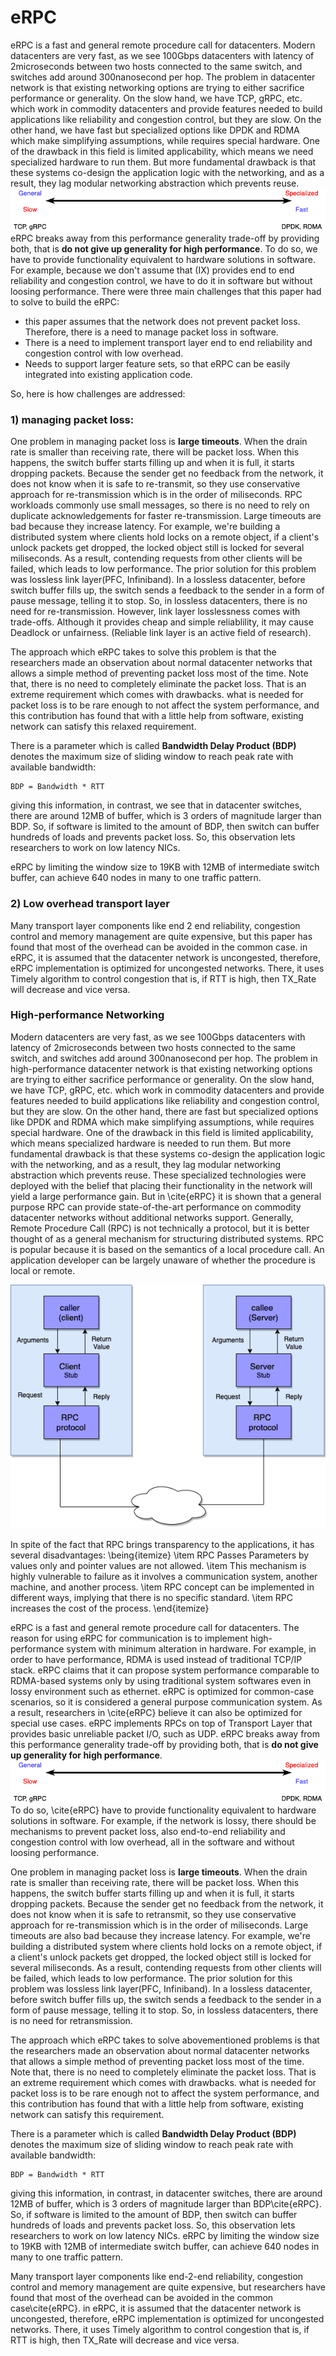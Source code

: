 # eRPC

eRPC is a fast and general remote procedure call for datacenters. Modern datacenters are very fast, as we see 100Gbps datacenters with latency of 2microseconds between two hosts connected to the same switch, and switches add around 300nanosecond per hop. The problem in datacenter network is that existing networking options are trying to either sacrifice performance or generality. On the slow hand, we have TCP, gRPC, etc. which work in commodity datacenters and provide features needed to build applications like reliability and congestion control, but they are slow. On the other hand, we have fast but specialized options like DPDK and RDMA which make simplifying assumptions, while requires special hardware. One of the drawback in this field is limited applicability, which means we need specialized hardware to run them. But more fundamental drawback is that these systems co-design the application logic with the networking, and as a result, they lag modular networking abstraction which prevents reuse.
![picture](data/general.png)
eRPC breaks away from this performance generality trade-off by providing both, that is **do not give up generality for high  performance**. To do so, we have to provide functionality equivalent to hardware solutions in software. For example, because we don't assume that (IX) provides end to end reliability and congestion control, we have to do it in software but without loosing performance. There were three main challenges that this paper had to solve to build the eRPC:
* this paper assumes that the network does not prevent packet loss. Therefore, there is a need to manage packet loss in software.
* There is a need to implement transport layer end to end reliability and congestion control with low overhead.
*  Needs to support larger feature sets, so that eRPC can be easily integrated into existing application code.

So, here is how challenges are addressed:
### 1) managing packet loss:
One problem in managing packet loss is **large timeouts**. When the drain rate is smaller than receiving rate, there will be packet loss. When this happens, the switch buffer starts filling up and when it is full, it starts dropping packets. Because the sender get no feedback from the network, it does not know when it is safe to re-transmit, so they use conservative approach for re-transmission which is in the order of miliseconds. RPC workloads commonly use small messages, so there is no need to rely on duplicate acknowledgements for faster re-transmission. Large timeouts are bad because they increase latency. For example, we're building a distributed system where clients hold locks on a remote object, if a client's unlock packets get dropped, the locked object still is locked for several miliseconds. As a result, contending requests from other clients will be failed, which leads to low performance. The prior solution for this problem was lossless link layer(PFC, Infiniband). In a lossless datacenter, before switch buffer fills up, the switch sends a feedback to the sender in a form of pause message, telling it to stop. So, in lossless datacenters, there is no need for re-transmission. However, link layer losslessness comes with trade-offs. Although it provides cheap and simple reliablility, it may cause Deadlock or unfairness. (Reliable link layer is an active field of research).

The approach which eRPC takes to solve this problem is that the researchers made an observation about normal datacenter networks that allows a simple method of preventing packet loss most of the time. Note that, there is no need to completely eliminate the packet loss. That is an extreme requirement which comes with drawbacks. what is needed for packet loss is to be rare enough to not affect the system performance, and this contribution has found that with a little help from software, existing network can satisfy this relaxed requirement.

There is a parameter which is called **Bandwidth Delay Product (BDP)** denotes the maximum size of sliding window to reach peak rate with available bandwidth:
```
BDP = Bandwidth * RTT
```
giving this information, in contrast, we see that in datacenter switches, there are around 12MB of buffer, which is 3 orders of magnitude larger than BDP. So, if software is limited to the amount of BDP, then switch can buffer hundreds of loads and prevents packet loss. So, this observation lets researchers to work on low latency NICs.

eRPC by limiting the window size to 19KB with 12MB of intermediate switch buffer, can achieve 640 nodes in many to one traffic pattern.

### 2) Low overhead transport layer
Many transport layer components like end 2 end reliability, congestion control and memory management are quite expensive, but this paper has found that most of the overhead can be avoided in the common case. in eRPC, it is assumed that the datacenter network is uncongested, therefore, eRPC implementation is optimized for uncongested networks. There, it uses Timely algorithm to control congestion that is, if RTT is high, then TX_Rate will decrease and vice versa.


### High-performance Networking
Modern datacenters are very fast, as we see 100Gbps datacenters with latency of 2microseconds between two hosts connected to the same switch, and switches add around 300nanosecond per hop. The problem in high-performance datacenter network is that existing networking options are trying to either sacrifice performance or generality. On the slow hand, we have TCP, gRPC, etc. which work in commodity datacenters and provide features needed to build applications like reliability and congestion control, but they are slow. On the other hand, there are fast but specialized options like DPDK and RDMA which make simplifying assumptions, while requires special hardware. One of the drawback in this field is limited applicability, which means specialized hardware is needed to run them. But more fundamental drawback is that these systems co-design the application logic with the networking, and as a result, they lag modular networking abstraction which prevents reuse. These specialized technologies were deployed with the belief that placing their functionality in the network will yield a large performance gain. But in \cite{eRPC} it is shown that a general purpose RPC can provide state-of-the-art performance on commodity datacenter networks without additional networks support. Generally, Remote Procedure Call (RPC) is not technically a protocol, but it is better thought of as a general mechanism for structuring distributed systems. RPC is popular because it is based on the semantics of a local procedure call. An application developer can be largely unaware of whether the procedure is local or remote.

![picture](data/rpc.png)

In spite of the fact that RPC brings transparency to the applications, it has several disadvantages:
\being{itemize}
\item RPC Passes Parameters by values only and pointer values are not allowed.
\item This mechanism is highly vulnerable to failure as it involves a communication system, another machine, and another process.
\item RPC concept can be implemented in different ways, implying that there is no specific standard.
\item RPC increases the cost of the process.
\end{itemize}

eRPC is a fast and general remote procedure call for datacenters. The reason for using eRPC for communication is to implement high-performance system with minimum alteration in hardware. For example, in order to have performance, RDMA is used instead of traditional TCP/IP stack. eRPC claims that it can propose system performance comparable to RDMA-based systems only by using traditional system softwares even in lossy environment such as ethernet. eRPC is optimized for common-case scenarios, so it is considered a general purpose communication system. As a result, researchers in \cite{eRPC} believe it can also be optimized for special use cases. eRPC implements RPCs on top of Transport Layer that provides basic unreliable packet I/O, such as UDP.
eRPC breaks away from this performance generality trade-off by providing both, that is **do not give up generality for high performance**.
![picture](data/general.png)
 To do so, \cite{eRPC} have to provide functionality equivalent to hardware solutions in software. For example, if the network is lossy, there should be mechanisms to prevent packet loss, also end-to-end reliability and congestion control with low overhead, all in the software and without loosing performance.

One problem in managing packet loss is **large timeouts**. When the drain rate is smaller than receiving rate, there will be packet loss. When this happens, the switch buffer starts filling up and when it is full, it starts dropping packets. Because the sender get no feedback from the network, it does not know when it is safe to retransmit, so they use conservative approach for re-transmission which is in the order of miliseconds. Large timeouts are also bad because they increase latency. For example, we're building a distributed system where clients hold locks on a remote object, if a client's unlock packets get dropped, the locked object still is locked for several miliseconds. As a result, contending requests from other clients will be failed, which leads to low performance. The prior solution for this problem was lossless link layer(PFC, Infiniband). In a lossless datacenter, before switch buffer fills up, the switch sends a feedback to the sender in a form of pause message, telling it to stop. So, in lossless datacenters, there is no need for retransmission.

The approach which eRPC takes to solve abovementioned problems is that the researchers made an observation about normal datacenter networks that allows a simple method of preventing packet loss most of the time. Note that, there is no need to completely eliminate the packet loss. That is an extreme requirement which comes with drawbacks. what is needed for packet loss is to be rare enough not to affect the system performance, and this contribution has found that with a little help from software, existing network can satisfy this requirement.

There is a parameter which is called **Bandwidth Delay Product (BDP)** denotes the maximum size of sliding window to reach peak rate with available bandwidth:
```
BDP = Bandwidth * RTT
```
giving this information, in contrast, in datacenter switches, there are around 12MB of buffer, which is 3 orders of magnitude larger than BDP\cite{eRPC}. So, if software is limited to the amount of BDP, then switch can buffer hundreds of loads and prevents packet loss. So, this observation lets researchers to work on low latency NICs. eRPC by limiting the window size to 19KB with 12MB of intermediate switch buffer, can achieve 640 nodes in many to one traffic pattern.

Many transport layer components like end-2-end reliability, congestion control and memory management are quite expensive, but researchers have found that most of the overhead can be avoided in the common case\cite{eRPC}. in eRPC, it is assumed that the datacenter network is uncongested, therefore, eRPC implementation is optimized for uncongested networks. There, it uses Timely algorithm to control congestion that is, if RTT is high, then TX_Rate will decrease and vice versa.
